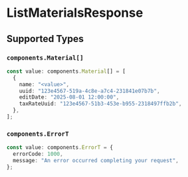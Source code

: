 # ListMaterialsResponse


## Supported Types

### `components.Material[]`

```typescript
const value: components.Material[] = [
  {
    name: "<value>",
    uuid: "123e4567-519a-4c8e-a7c4-231841e07b7b",
    editDate: "2025-08-01 12:00:00",
    taxRateUuid: "123e4567-51b3-453e-b955-2318497ffb2b",
  },
];
```

### `components.ErrorT`

```typescript
const value: components.ErrorT = {
  errorCode: 1000,
  message: "An error occurred completing your request",
};
```

